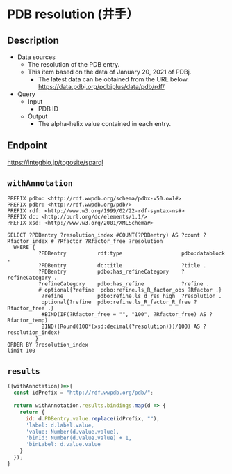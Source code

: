 # PDB resolution (井手）

## Description

- Data sources
    - The resolution of the PDB entry.
    - This item based on the data of January 20, 2021 of PDBj. 
        - The latest data can be obtained from the URL below. https://data.pdbj.org/pdbjplus/data/pdb/rdf/
- Query
    - Input
        - PDB ID
    - Output
        - The alpha-helix value contained in each entry.

## Endpoint

https://integbio.jp/togosite/sparql

## `withAnnotation`

```sparql
PREFIX pdbo: <http://rdf.wwpdb.org/schema/pdbx-v50.owl#>
PREFIX pdbr: <http://rdf.wwpdb.org/pdb/>
PREFIX rdf: <http://www.w3.org/1999/02/22-rdf-syntax-ns#>
PREFIX dc: <http://purl.org/dc/elements/1.1/>
PREFIX xsd: <http://www.w3.org/2001/XMLSchema#> 

SELECT ?PDBentry ?resolution_index #COUNT(?PDBentry) AS ?count ?Rfactor_index # ?Rfactor ?Rfactor_free ?resolution
  WHERE {
          ?PDBentry          rdf:type	                pdbo:datablock .
          ?PDBentry          dc:title  	                ?title .
          ?PDBentry          pdbo:has_refineCategory	?refineCategory .
          ?refineCategory    pdbo:has_refine	        ?refine .
          # optional{?refine  pdbo:refine.ls_R_factor_obs ?Rfactor .}
           ?refine           pdbo:refine.ls_d_res_high  ?resolution .
           optional{?refine  pdbo:refine.ls_R_factor_R_free ?Rfactor_free .}
           #BIND(IF(?Rfactor_free = "", "100", ?Rfactor_free) AS ?Rfactor_temp)
           BIND((Round(100*(xsd:decimal(?resolution)))/100) AS ?resolution_index)
         }
ORDER BY ?resolution_index
limit 100
```


## `results`

```javascript
({withAnnotation})=>{
  const idPrefix = "http://rdf.wwpdb.org/pdb/";
  
  return withAnnotation.results.bindings.map(d => {
    return {
      id: d.PDBentry.value.replace(idPrefix, ""),
      'label: d.label.value,
      'value: Number(d.value.value),
      'binId: Number(d.value.value) + 1,
      'binLabel: d.value.value
    }
  });
}
```






